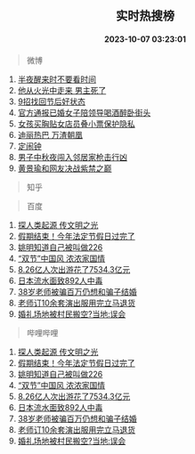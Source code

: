 <div align="center"><h2>实时热搜榜</h2><h4>2023-10-07 03:23:01</h4></div>

> 微博  

1. [半夜醒来时不要看时间](https://s.weibo.com/weibo?q=%23%E5%8D%8A%E5%A4%9C%E9%86%92%E6%9D%A5%E6%97%B6%E4%B8%8D%E8%A6%81%E7%9C%8B%E6%97%B6%E9%97%B4%23&t=31&band_rank=1&Refer=top)<br />
2. [他从火光中走来 男主死了](https://s.weibo.com/weibo?q=%E4%BB%96%E4%BB%8E%E7%81%AB%E5%85%89%E4%B8%AD%E8%B5%B0%E6%9D%A5%20%E7%94%B7%E4%B8%BB%E6%AD%BB%E4%BA%86&t=31&band_rank=2&Refer=top)<br />
3. [9招找回节后好状态](https://s.weibo.com/weibo?q=%239%E6%8B%9B%E6%89%BE%E5%9B%9E%E8%8A%82%E5%90%8E%E5%A5%BD%E7%8A%B6%E6%80%81%23&t=31&band_rank=3&Refer=top)<br />
4. [官方通报已婚女子陪领导喝酒醉卧街头](https://s.weibo.com/weibo?q=%23%E5%AE%98%E6%96%B9%E9%80%9A%E6%8A%A5%E5%B7%B2%E5%A9%9A%E5%A5%B3%E5%AD%90%E9%99%AA%E9%A2%86%E5%AF%BC%E5%96%9D%E9%85%92%E9%86%89%E5%8D%A7%E8%A1%97%E5%A4%B4%23&t=31&band_rank=4&Refer=top)<br />
5. [女孩买胸贴女店员叠小票保护隐私](https://s.weibo.com/weibo?q=%23%E5%A5%B3%E5%AD%A9%E4%B9%B0%E8%83%B8%E8%B4%B4%E5%A5%B3%E5%BA%97%E5%91%98%E5%8F%A0%E5%B0%8F%E7%A5%A8%E4%BF%9D%E6%8A%A4%E9%9A%90%E7%A7%81%23&t=31&band_rank=5&Refer=top)<br />
6. [迪丽热巴 万渣朝凰](https://s.weibo.com/weibo?q=%E8%BF%AA%E4%B8%BD%E7%83%AD%E5%B7%B4%20%E4%B8%87%E6%B8%A3%E6%9C%9D%E5%87%B0&t=31&band_rank=6&Refer=top)<br />
7. [定闹钟](https://s.weibo.com/weibo?q=%E5%AE%9A%E9%97%B9%E9%92%9F&t=31&band_rank=7&Refer=top)<br />
8. [男子中秋夜闯入邻居家枪击行凶](https://s.weibo.com/weibo?q=%23%E7%94%B7%E5%AD%90%E4%B8%AD%E7%A7%8B%E5%A4%9C%E9%97%AF%E5%85%A5%E9%82%BB%E5%B1%85%E5%AE%B6%E6%9E%AA%E5%87%BB%E8%A1%8C%E5%87%B6%23&t=31&band_rank=8&Refer=top)<br />
9. [黄景瑜和网友决战紫禁之巅](https://s.weibo.com/weibo?q=%E9%BB%84%E6%99%AF%E7%91%9C%E5%92%8C%E7%BD%91%E5%8F%8B%E5%86%B3%E6%88%98%E7%B4%AB%E7%A6%81%E4%B9%8B%E5%B7%85&t=31&band_rank=9&Refer=top)<br />

> 知乎  


> 百度  

1. [探人类起源 传文明之光](https://www.baidu.com/s?wd=%E6%8E%A2%E4%BA%BA%E7%B1%BB%E8%B5%B7%E6%BA%90+%E4%BC%A0%E6%96%87%E6%98%8E%E4%B9%8B%E5%85%89&sa=fyb_news&rsv_dl=fyb_news)<br />
2. [假期结束！今年法定节假日过完了](https://www.baidu.com/s?wd=%E5%81%87%E6%9C%9F%E7%BB%93%E6%9D%9F%EF%BC%81%E4%BB%8A%E5%B9%B4%E6%B3%95%E5%AE%9A%E8%8A%82%E5%81%87%E6%97%A5%E8%BF%87%E5%AE%8C%E4%BA%86&sa=fyb_news&rsv_dl=fyb_news)<br />
3. [姚明知道自己被叫做226](https://www.baidu.com/s?wd=%E5%A7%9A%E6%98%8E%E7%9F%A5%E9%81%93%E8%87%AA%E5%B7%B1%E8%A2%AB%E5%8F%AB%E5%81%9A226&sa=fyb_news&rsv_dl=fyb_news)<br />
4. [“双节”中国风 浓浓家国情](https://www.baidu.com/s?wd=%E2%80%9C%E5%8F%8C%E8%8A%82%E2%80%9D%E4%B8%AD%E5%9B%BD%E9%A3%8E+%E6%B5%93%E6%B5%93%E5%AE%B6%E5%9B%BD%E6%83%85&sa=fyb_news&rsv_dl=fyb_news)<br />
5. [8.26亿人次出游花了7534.3亿元](https://www.baidu.com/s?wd=8.26%E4%BA%BF%E4%BA%BA%E6%AC%A1%E5%87%BA%E6%B8%B8%E8%8A%B1%E4%BA%867534.3%E4%BA%BF%E5%85%83&sa=fyb_news&rsv_dl=fyb_news)<br />
6. [日本流水面致892人中毒](https://www.baidu.com/s?wd=%E6%97%A5%E6%9C%AC%E6%B5%81%E6%B0%B4%E9%9D%A2%E8%87%B4892%E4%BA%BA%E4%B8%AD%E6%AF%92&sa=fyb_news&rsv_dl=fyb_news)<br />
7. [38岁老师被骗百万仍想和骗子结婚](https://www.baidu.com/s?wd=38%E5%B2%81%E8%80%81%E5%B8%88%E8%A2%AB%E9%AA%97%E7%99%BE%E4%B8%87%E4%BB%8D%E6%83%B3%E5%92%8C%E9%AA%97%E5%AD%90%E7%BB%93%E5%A9%9A&sa=fyb_news&rsv_dl=fyb_news)<br />
8. [老师订10余套演出服用完立马退货](https://www.baidu.com/s?wd=%E8%80%81%E5%B8%88%E8%AE%A210%E4%BD%99%E5%A5%97%E6%BC%94%E5%87%BA%E6%9C%8D%E7%94%A8%E5%AE%8C%E7%AB%8B%E9%A9%AC%E9%80%80%E8%B4%A7&sa=fyb_news&rsv_dl=fyb_news)<br />
9. [婚礼场地被村民搬空?当地:误会](https://www.baidu.com/s?wd=%E5%A9%9A%E7%A4%BC%E5%9C%BA%E5%9C%B0%E8%A2%AB%E6%9D%91%E6%B0%91%E6%90%AC%E7%A9%BA%3F%E5%BD%93%E5%9C%B0%3A%E8%AF%AF%E4%BC%9A&sa=fyb_news&rsv_dl=fyb_news)<br />

> 哔哩哔哩  

1. [探人类起源 传文明之光](https://www.baidu.com/s?wd=%E6%8E%A2%E4%BA%BA%E7%B1%BB%E8%B5%B7%E6%BA%90+%E4%BC%A0%E6%96%87%E6%98%8E%E4%B9%8B%E5%85%89&sa=fyb_news&rsv_dl=fyb_news)<br />
2. [假期结束！今年法定节假日过完了](https://www.baidu.com/s?wd=%E5%81%87%E6%9C%9F%E7%BB%93%E6%9D%9F%EF%BC%81%E4%BB%8A%E5%B9%B4%E6%B3%95%E5%AE%9A%E8%8A%82%E5%81%87%E6%97%A5%E8%BF%87%E5%AE%8C%E4%BA%86&sa=fyb_news&rsv_dl=fyb_news)<br />
3. [姚明知道自己被叫做226](https://www.baidu.com/s?wd=%E5%A7%9A%E6%98%8E%E7%9F%A5%E9%81%93%E8%87%AA%E5%B7%B1%E8%A2%AB%E5%8F%AB%E5%81%9A226&sa=fyb_news&rsv_dl=fyb_news)<br />
4. [“双节”中国风 浓浓家国情](https://www.baidu.com/s?wd=%E2%80%9C%E5%8F%8C%E8%8A%82%E2%80%9D%E4%B8%AD%E5%9B%BD%E9%A3%8E+%E6%B5%93%E6%B5%93%E5%AE%B6%E5%9B%BD%E6%83%85&sa=fyb_news&rsv_dl=fyb_news)<br />
5. [8.26亿人次出游花了7534.3亿元](https://www.baidu.com/s?wd=8.26%E4%BA%BF%E4%BA%BA%E6%AC%A1%E5%87%BA%E6%B8%B8%E8%8A%B1%E4%BA%867534.3%E4%BA%BF%E5%85%83&sa=fyb_news&rsv_dl=fyb_news)<br />
6. [日本流水面致892人中毒](https://www.baidu.com/s?wd=%E6%97%A5%E6%9C%AC%E6%B5%81%E6%B0%B4%E9%9D%A2%E8%87%B4892%E4%BA%BA%E4%B8%AD%E6%AF%92&sa=fyb_news&rsv_dl=fyb_news)<br />
7. [38岁老师被骗百万仍想和骗子结婚](https://www.baidu.com/s?wd=38%E5%B2%81%E8%80%81%E5%B8%88%E8%A2%AB%E9%AA%97%E7%99%BE%E4%B8%87%E4%BB%8D%E6%83%B3%E5%92%8C%E9%AA%97%E5%AD%90%E7%BB%93%E5%A9%9A&sa=fyb_news&rsv_dl=fyb_news)<br />
8. [老师订10余套演出服用完立马退货](https://www.baidu.com/s?wd=%E8%80%81%E5%B8%88%E8%AE%A210%E4%BD%99%E5%A5%97%E6%BC%94%E5%87%BA%E6%9C%8D%E7%94%A8%E5%AE%8C%E7%AB%8B%E9%A9%AC%E9%80%80%E8%B4%A7&sa=fyb_news&rsv_dl=fyb_news)<br />
9. [婚礼场地被村民搬空?当地:误会](https://www.baidu.com/s?wd=%E5%A9%9A%E7%A4%BC%E5%9C%BA%E5%9C%B0%E8%A2%AB%E6%9D%91%E6%B0%91%E6%90%AC%E7%A9%BA%3F%E5%BD%93%E5%9C%B0%3A%E8%AF%AF%E4%BC%9A&sa=fyb_news&rsv_dl=fyb_news)<br />
